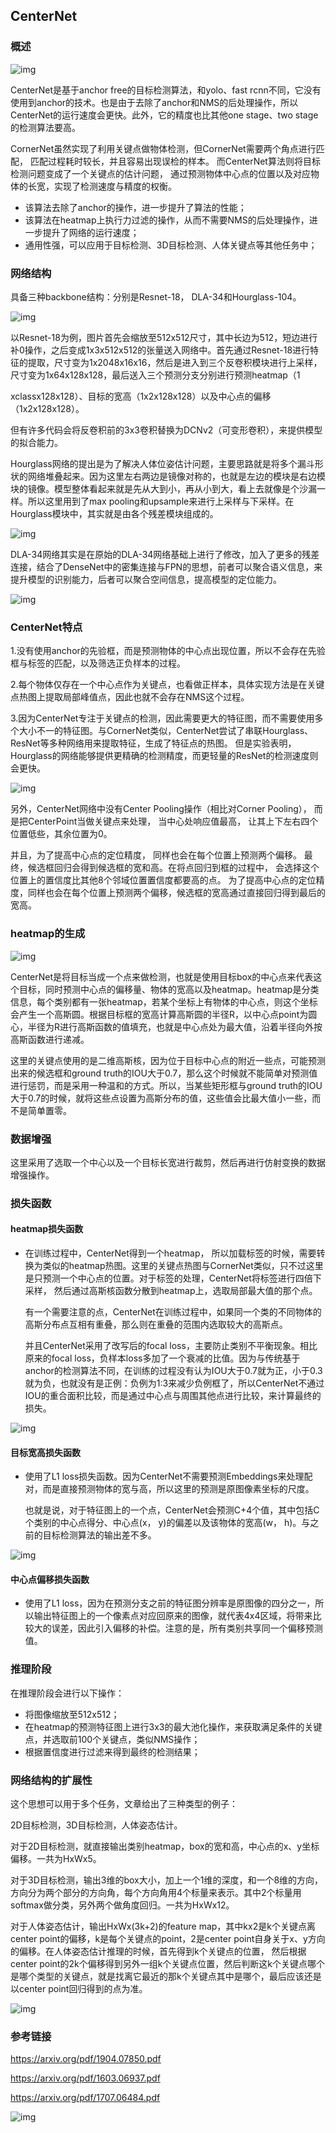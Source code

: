## CenterNet

### 概述

![img](1.png)

CenterNet是基于anchor free的目标检测算法，和yolo、fast rcnn不同，它没有使用到anchor的技术。也是由于去除了anchor和NMS的后处理操作，所以CenterNet的运行速度会更快。此外，它的精度也比其他one stage、two stage的检测算法要高。

CornerNet虽然实现了利用关键点做物体检测，但CornerNet需要两个角点进行匹配， 匹配过程耗时较长，并且容易出现误检的样本。 而CenterNet算法则将目标检测问题变成了一个关键点的估计问题， 通过预测物体中心点的位置以及对应物体的长宽，实现了检测速度与精度的权衡。

- 该算法去除了anchor的操作，进一步提升了算法的性能；
- 该算法在heatmap上执行力过滤的操作，从而不需要NMS的后处理操作，进一步提升了网络的运行速度；
- 通用性强，可以应用于目标检测、3D目标检测、人体关键点等其他任务中；

### 网络结构

具备三种backbone结构：分别是Resnet-18， DLA-34和Hourglass-104。

![img](2.png)

以Resnet-18为例，图片首先会缩放至512x512尺寸，其中长边为512，短边进行补0操作，之后变成1x3x512x512的张量送入网络中。首先通过Resnet-18进行特征的提取，尺寸变为1x2048x16x16，然后是进入到三个反卷积模块进行上采样，尺寸变为1x64x128x128，最后送入三个预测分支分别进行预测heatmap（1

xclassx128x128）、目标的宽高（1x2x128x128）以及中心点的偏移（1x2x128x128）。

但有许多代码会将反卷积前的3x3卷积替换为DCNv2（可变形卷积），来提供模型的拟合能力。

Hourglass网络的提出是为了解决人体位姿估计问题，主要思路就是将多个漏斗形状的网络堆叠起来。因为这里左右两边是镜像对称的，也就是左边的模块是右边模块的镜像。模型整体看起来就是先从大到小，再从小到大，看上去就像是个沙漏一样。所以这里用到了max pooling和upsample来进行上采样与下采样。在Hourglass模块中，其实就是由各个残差模块组成的。

![img](8.png)

DLA-34网络其实是在原始的DLA-34网络基础上进行了修改，加入了更多的残差连接，结合了DenseNet中的密集连接与FPN的思想，前者可以聚合语义信息，来提升模型的识别能力，后者可以聚合空间信息，提高模型的定位能力。

![img](9.png)

### CenterNet特点

1.没有使用anchor的先验框，而是预测物体的中心点出现位置，所以不会存在先验框与标签的匹配，以及筛选正负样本的过程。 

2.每个物体仅存在一个中心点作为关键点，也看做正样本，具体实现方法是在关键点热图上提取局部峰值点，因此也就不会存在NMS这个过程。 

3.因为CenterNet专注于关键点的检测，因此需要更大的特征图，而不需要使用多个大小不一的特征图。与CornerNet类似，CenterNet尝试了串联Hourglass、ResNet等多种网络用来提取特征，生成了特征点的热图。 但是实验表明，Hourglass的网络能够提供更精确的检测精度，而更轻量的ResNet的检测速度则会更快。 

![img](7.png)

另外，CenterNet网络中没有Center Pooling操作（相比对Corner Pooling）， 而是把CenterPoint当做关键点来处理， 当中心处响应值最高， 让其上下左右四个位置低些，其余位置为0。 

并且，为了提高中心点的定位精度， 同样也会在每个位置上预测两个偏移。 最终，候选框回归会得到候选框的宽和高。在将点回归到框的过程中， 会选择这个位置上的置信度比其他8个邻域位置置信度都要高的点。 为了提高中心点的定位精度，同样也会在每个位置上预测两个偏移，候选框的宽高通过直接回归得到最后的宽高。

### heatmap的生成

![img](3.png)

CenterNet是将目标当成一个点来做检测，也就是使用目标box的中心点来代表这个目标，同时预测中心点的偏移量、物体的宽高以及heatmap。heatmap是分类信息，每个类别都有一张heatmap，若某个坐标上有物体的中心点，则这个坐标会产生一个高斯圆。根据目标框的宽高计算高斯圆的半径R，以中心点point为圆心，半径为R进行高斯函数的值填充，也就是中心点处为最大值，沿着半径向外按高斯函数进行递减。

这里的关键点使用的是二维高斯核，因为位于目标中心点的附近一些点，可能预测出来的候选框和ground truth的IOU大于0.7，那么这个时候就不能简单对预测值进行惩罚，而是采用一种温和的方式。所以，当某些矩形框与ground truth的IOU大于0.7的时候，就将这些点设置为高斯分布的值，这些值会比最大值小一些，而不是简单置零。

### 数据增强

这里采用了选取一个中心以及一个目标长宽进行裁剪，然后再进行仿射变换的数据增强操作。

### 损失函数

#### heatmap损失函数

- 在训练过程中，CenterNet得到一个heatmap， 所以加载标签的时候，需要转换为类似的heatmap热图。这里的关键点热图与CornerNet类似，只不过这里是只预测一个中心点的位置。对于标签的处理，CenterNet将标签进行四倍下采样， 然后通过高斯核函数分散到heatmap上，选取局部最大值的那个点。 

  有一个需要注意的点，CenterNet在训练过程中，如果同一个类的不同物体的高斯分布点互相有重叠，那么则在重叠的范围内选取较大的高斯点。 

	并且CenterNet采用了改写后的focal loss，主要防止类别不平衡现象。相比原来的focal loss，负样本loss多加了一个衰减的比值。因为与传统基于anchor的检测算法不同，在训练的过程没有认为IOU大于0.7就为正，小于0.3就为负，也就没有是正例：负例为1:3来减少负例框了，所以CenterNet不通过IOU的重合面积比较，而是通过中心点与周围其他点进行比较，来计算最终的损失。

![img](4.png)

#### 目标宽高损失函数

- 使用了L1 loss损失函数。因为CenterNet不需要预测Embeddings来处理配对，而是直接预测物体的宽与高，所以这里的预测是原图像素坐标的尺度。 

  也就是说，对于特征图上的一个点，CenterNet会预测C+4个值，其中包括C个类别的中心点得分、中心点(x， y)的偏差以及该物体的宽高(w， h)。与之前的目标检测算法的输出差不多。

![img](5.png)

#### 中心点偏移损失函数

- 使用了L1 loss，因为在预测分支之前的特征图分辨率是原图像的四分之一，所以输出特征图上的一个像素点对应回原来的图像，就代表4x4区域，将带来比较大的误差，因此引入偏移的补偿。注意的是，所有类别共享同一个偏移预测值。

### 推理阶段

在推理阶段会进行以下操作：

- 将图像缩放至512x512；
- 在heatmap的预测特征图上进行3x3的最大池化操作，来获取满足条件的关键点，并选取前100个关键点，类似NMS操作；
- 根据置信度进行过滤来得到最终的检测结果；

### 网络结构的扩展性

这个思想可以用于多个任务，文章给出了三种类型的例子：

2D目标检测，3D目标检测，人体姿态估计。 

对于2D目标检测，就直接输出类别heatmap，box的宽和高，中心点的x、y坐标偏移。一共为HxWx5。

对于3D目标检测，输出3维的box大小，加上一个1维的深度，和一个8维的方向，方向分为两个部分的方向角，每个方向角用4个标量来表示。其中2个标量用softmax做分类，另外两个做角度回归。一共为HxWx12。

对于人体姿态估计，输出HxWx(3k+2)的feature map，其中kx2是k个关键点离center point的偏移，k是每个关键点的point，2是center point自身关于x、y方向的偏移。在人体姿态估计推理的时候，首先得到k个关键点的位置， 然后根据center point的2k个偏移得到另外一组k个关键点位置，然后判断这k个关键点哪个是哪个类型的关键点，就是找离它最近的那k个关键点其中是哪个，最后应该还是以center point回归得到的点为准。

![img](6.png)

### 参考链接

https://arxiv.org/pdf/1904.07850.pdf

https://arxiv.org/pdf/1603.06937.pdf

https://arxiv.org/pdf/1707.06484.pdf

![img](last.png)
